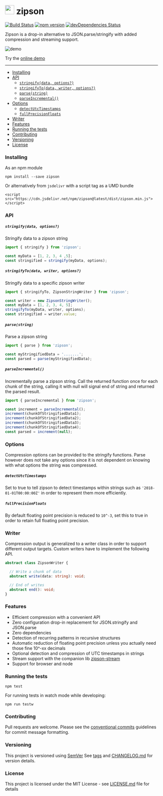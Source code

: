 # <span><img src="https://cdn.rawgit.com/jgranstrom/zipson/master/docs/icon.svg" width="30" height="30">&nbsp;zipson</span>

[![Build Status](https://travis-ci.org/jgranstrom/zipson.svg?branch=master&style=flat)](https://travis-ci.org/jgranstrom/zipson)
[![npm version](https://badge.fury.io/js/zipson.svg)](http://badge.fury.io/js/zipson)
[![devDependencies Status](https://david-dm.org/jgranstrom/zipson/dev-status.svg)](https://david-dm.org/jgranstrom/zipson?type=dev)

Zipson is a drop-in alternative to JSON.parse/stringify with added compression and streaming support.

![demo](/docs/demo.gif?raw=true)

Try the [online demo](https://jgranstrom.github.io/zipson/)

---

- [Installing](#installing)
- [API](#api)
  - [`stringify(data, options?)`](#stringifydata-options)
  - [`stringifyTo(data, writer, options?)`](#stringifytodata-writer-options)
  - [`parse(string)`](#parsestring)
  - [`parseIncremental()`](#parseincremental)
- [Options](#options)
  - [`detectUtcTimestamps`](#detectutctimestamps)
  - [`fullPrecisionFloats`](#fullprecisionfloats)
- [Writer](#writer)
- [Features](#features)
- [Running the tests](#running-the-tests)
- [Contributing](#contributing)
- [Versioning](#versioning)
- [License](#license)

### Installing

As an npm module

`npm install --save zipson`

Or alternatively from `jsdelivr` with a script tag as a UMD bundle

`<script src="https://cdn.jsdelivr.net/npm/zipson@latest/dist/zipson.min.js"></script>`

### API

##### `stringify(data, options?)`

Stringify data to a zipson string

```javascript
import { stringify } from 'zipson';

const myData = [1, 2, 3, 4 ,5];
const stringified = stringify(myData, options);
```

##### `stringifyTo(data, writer, options?)`

Stringify data to a specific zipson writer

```javascript
import { stringifyTo, ZipsonStringWriter } from 'zipson';

const writer = new ZipsonStringWriter();
const myData = [1, 2, 3, 4, 5];
stringifyTo(myData, writer, options);
const stringified = writer.value;
```

##### `parse(string)`

Parse a zipson string

```javascript
import { parse } from 'zipson';

const myStringifiedData = '.......';
const parsed = parse(myStringifiedData);
```

##### `parseIncremental()`

Incrementally parse a zipson string. Call the returned function once for each chunk of the string, calling it with null will signal end of string and returned the parsed result.

```javascript
import { parseIncremental } from 'zipson';

const increment = parseIncremental();
increment(chunkOfStringifiedData1);
increment(chunkOfStringifiedData2);
increment(chunkOfStringifiedData3);
increment(chunkOfStringifiedData4);
const parsed = increment(null);
```

### Options

Compression options can be provided to the stringify functions. Parse however does not take any options since it is not dependent on knowing with what options the string was compressed.

##### `detectUtcTimestamps`

Set to true to tell zipson to detect timestamps within strings such as `'2018-01-01T00:00:00Z'` in order to represent them more efficiently.

##### `fullPrecisionFloats`

By default floating point precision is reduced to `10^-3`, set this to true in order to retain full floating point precision.

### Writer

Compression output is generalized to a writer class in order to support different output targets. Custom writers have to implement the following API.

```typescript
abstract class ZipsonWriter {

  // Write a chunk of data
  abstract write(data: string): void;

  // End of writes
  abstract end(): void;
}
```

### Features
* Efficient compression with a convenient API
* Zero configuration drop-in replacement for JSON.stringify and JSON.parse
* Zero dependencies
* Detection of recurring patterns in recursive structures
* Automatic reduction of floating point precision unless you actually need those fine 10^-xx decimals
* Optional detection and compression of UTC timestamps in strings
* Stream support with the companion lib [zipson-stream](https://github.com/jgranstrom/zipson-stream)
* Support for browser and node

### Running the tests

```npm test```

For running tests in watch mode while developing:

```npm run testw```

### Contributing

Pull requests are welcome. Please see the [conventional commits](https://conventionalcommits.org/) guidelines for commit message formatting.

### Versioning

This project is versioned using [SemVer](http://semver.org/) See [tags](https://github.com/jgranstrom/zipson/tags) and [CHANGELOG.md](CHANGELOG.md) for version details.

### License

This project is licensed under the MIT License - see [LICENSE.md](LICENSE.md) file for details
